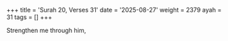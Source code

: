 +++
title = 'Surah 20, Verses 31'
date = '2025-08-27'
weight = 2379
ayah = 31
tags = []
+++

Strengthen me through him,
